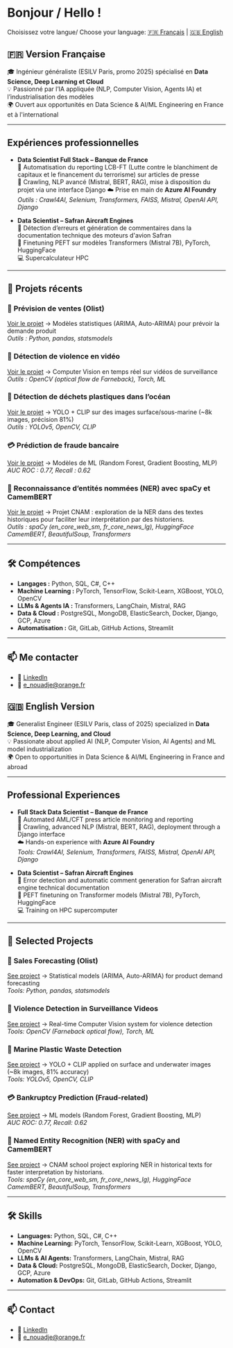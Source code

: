 # Bonjour / Hello ! 

Choisissez votre langue/ Choose your language:
[🇫🇷 Français](#version-française) | [🇬🇧 English](#english-version) 


## 🇫🇷 Version Française 
🎓 Ingénieur généraliste (ESILV Paris, promo 2025) spécialisé en **Data Science, Deep Learning et Cloud**  
💡 Passionné par l’IA appliquée (NLP, Computer Vision, Agents IA) et l’industrialisation des modèles  
🌍 Ouvert aux opportunités en Data Science & AI/ML Engineering en France et à l'international  

---

## Expériences professionnelles
- **Data Scientist Full Stack – Banque de France**  
  🤖 Automatisation du reporting LCB-FT (Lutte contre le blanchiment de capitaux et le financement du terrorisme) sur articles de presse  
  🔧 Crawling, NLP avancé (Mistral, BERT, RAG), mise à disposition du projet via une interface Django
  ☁️ Prise en main de **Azure AI Foundry**
  _Outils : Crawl4AI, Selenium, Transformers, FAISS, Mistral, OpenAI API, Django_ 

- **Data Scientist – Safran Aircraft Engines**  
  📌 Détection d’erreurs et génération de commentaires dans la documentation technique des moteurs d'avion Safran   
  🔧 Finetuning PEFT sur modèles Transformers (Mistral 7B), PyTorch, HuggingFace  
  💻 Supercalculateur HPC

---

## 📂 Projets récents 

### 🛒 **Prévision de ventes (Olist)**  
[Voir le projet](https://github.com/ndje-enge/Demand-forcasting) → Modèles statistiques (ARIMA, Auto-ARIMA) pour prévoir la demande produit  
_Outils : Python, pandas, statsmodels_

### 🎥 **Détection de violence en vidéo**  
[Voir le projet](https://github.com/ndje-enge/Violence-Detection-Project) → Computer Vision en temps réel sur vidéos de surveillance  
_Outils : OpenCV (optical flow de Farneback), Torch, ML_

### 🌊 **Détection de déchets plastiques dans l’océan**  
[Voir le projet](https://app.readytensor.ai/publications/marine-pollution-detection-nts43wbWFDQM) → YOLO + CLIP sur des images surface/sous-marine (~8k images, précision 81%)  
_Outils : YOLOv5, OpenCV, CLIP_

### 💳 **Prédiction de fraude bancaire**  
[Voir le projet](https://github.com/ndje-enge/Bankruptcy-prediction) → Modèles de ML (Random Forest, Gradient Boosting, MLP)  
_AUC ROC : 0.77, Recall : 0.62_

### 🧩 **Reconnaissance d’entités nommées (NER) avec spaCy et CamemBERT**  
[Voir le projet](https://github.com/ndje-enge/NER-with-spaCy-and-CamemBERT) → Projet CNAM : exploration de la NER dans des textes historiques pour faciliter leur interprétation par des historiens.  
_Outils : spaCy (en_core_web_sm, fr_core_news_lg), HuggingFace CamemBERT, BeautifulSoup, Transformers_

---

## 🛠️ Compétences

- **Langages :** Python, SQL, C#, C++  
- **Machine Learning :** PyTorch, TensorFlow, Scikit-Learn, XGBoost, YOLO, OpenCV  
- **LLMs & Agents IA :** Transformers, LangChain, Mistral, RAG  
- **Data & Cloud :** PostgreSQL, MongoDB, ElasticSearch, Docker, Django, GCP, Azure  
- **Automatisation :** Git, GitLab, GitHub Actions, Streamlit  

---

## 📫 Me contacter
- 💼 [LinkedIn](https://www.linkedin.com/in/enge-nouadje-fotso/)  
- 📧 e_nouadje@orange.fr




## 🇬🇧 English Version
🎓 Generalist Engineer (ESILV Paris, class of 2025) specialized in **Data Science, Deep Learning, and Cloud**  
💡 Passionate about applied AI (NLP, Computer Vision, AI Agents) and ML model industrialization  
🌍 Open to opportunities in Data Science & AI/ML Engineering in France and abroad  

---

## Professional Experiences
- **Full Stack Data Scientist – Banque de France**  
  🤖 Automated AML/CFT press article monitoring and reporting  
  🔧 Crawling, advanced NLP (Mistral, BERT, RAG), deployment through a Django interface  
  ☁️ Hands-on experience with **Azure AI Foundry**  
  _Tools: Crawl4AI, Selenium, Transformers, FAISS, Mistral, OpenAI API, Django_

- **Data Scientist – Safran Aircraft Engines**  
  📌 Error detection and automatic comment generation for Safran aircraft engine technical documentation  
  🔧 PEFT finetuning on Transformer models (Mistral 7B), PyTorch, HuggingFace  
  💻 Training on HPC supercomputer  

---

## 📂 Selected Projects 

### 🛒 **Sales Forecasting (Olist)**  
[See project](https://github.com/ndje-enge/Demand-forcasting) → Statistical models (ARIMA, Auto-ARIMA) for product demand forecasting  
_Tools: Python, pandas, statsmodels_

### 🎥 **Violence Detection in Surveillance Videos**  
[See project](https://github.com/ndje-enge/Violence-Detection-Project) → Real-time Computer Vision system for violence detection  
_Tools: OpenCV (Farneback optical flow), Torch, ML_

### 🌊 **Marine Plastic Waste Detection**  
[See project](https://app.readytensor.ai/publications/marine-pollution-detection-nts43wbWFDQM) → YOLO + CLIP applied on surface and underwater images (~8k images, 81% accuracy)  
_Tools: YOLOv5, OpenCV, CLIP_

### 💳 **Bankruptcy Prediction (Fraud-related)**  
[See project](https://github.com/ndje-enge/Bankruptcy-prediction) → ML models (Random Forest, Gradient Boosting, MLP)  
_AUC ROC: 0.77, Recall: 0.62_

### 🧩 **Named Entity Recognition (NER) with spaCy and CamemBERT**  
[See project](https://github.com/ndje-enge/NER-with-spaCy-and-CamemBERT) → CNAM school project exploring NER in historical texts for faster interpretation by historians.  
_Tools: spaCy (en_core_web_sm, fr_core_news_lg), HuggingFace CamemBERT, BeautifulSoup, Transformers_

---

## 🛠️ Skills

- **Languages:** Python, SQL, C#, C++  
- **Machine Learning:** PyTorch, TensorFlow, Scikit-Learn, XGBoost, YOLO, OpenCV  
- **LLMs & AI Agents:** Transformers, LangChain, Mistral, RAG  
- **Data & Cloud:** PostgreSQL, MongoDB, ElasticSearch, Docker, Django, GCP, Azure  
- **Automation & DevOps:** Git, GitLab, GitHub Actions, Streamlit  

---

## 📫 Contact
- 💼 [LinkedIn](https://www.linkedin.com/in/enge-nouadje-fotso/)  
- 📧 e_nouadje@orange.fr


